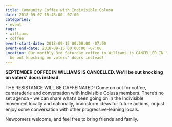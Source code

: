 ```yaml
---
title: Community Coffee with Indivisible Colusa
date: 2018-09-07 15:48:00 -07:00
categories:
- event
tags:
- williams
- coffee
event-start-date: 2018-09-15 00:00:00 -07:00
event-end-date: 2018-09-15 00:00:00 -07:00
Location: Our monthly 3rd Saturday coffee in Williams is CANCELLED IN SEPTEMBER. We'll
  be out knocking on voters' doors instead!
---
```


**SEPTEMBER COFFEE IN WILLIAMS IS CANCELLED. We'll be out knocking on voters' doors instead.**

THE RESISTANCE WILL BE CAFFEINATED! Come on out for coffee, camaraderie and conversation with Indivisible Colusa members. There’s no set agenda - we can share what’s been going on in the Indivisible movement locally and nationally, brainstorm ideas for future actions, or just enjoy some conversation with other progressive-leaning locals.

Newcomers welcome, and feel free to bring friends and family.